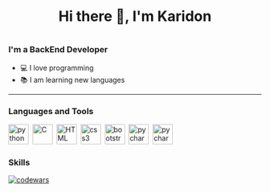 <h1 align="center">Hi there 👋, I'm Karidon<h1>

### I'm a BackEnd Developer
* 💻 I love programming
* 📚 I am learning new languages

---
### Languages and Tools
<img src="https://cdn.jsdelivr.net/gh/devicons/devicon/icons/python/python-original.svg" title='python' width='40' height='40'/>&nbsp;
<img src="https://cdn.jsdelivr.net/gh/devicons/devicon/icons/c/c-original.svg" title='C' width='40' height='40'/>&nbsp;
<img src="https://cdn.jsdelivr.net/gh/devicons/devicon/icons/html5/html5-original.svg" title='HTML' width='40' height='40'/>&nbsp;
<img src="https://cdn.jsdelivr.net/gh/devicons/devicon/icons/css3/css3-original.svg" title='css3' width='40' height='40'/>&nbsp;
<img src="https://cdn.jsdelivr.net/gh/devicons/devicon/icons/bootstrap/bootstrap-original.svg" title='bootstrap' width='40' height='40'/>&nbsp;
<img src="https://cdn.jsdelivr.net/gh/devicons/devicon/icons/pycharm/pycharm-original.svg" title='pycharm' width='40' height='40'/>&nbsp;
<img src="https://cdn.jsdelivr.net/gh/devicons/devicon/icons/vscode/vscode-original.svg" title='pycharm' width='40' height='40'/>


### Skills
[![codewars](https://www.codewars.com/users/GenyaElamkov/badges/large)](https://www.codewars.com/users/GenyaElamkov)
